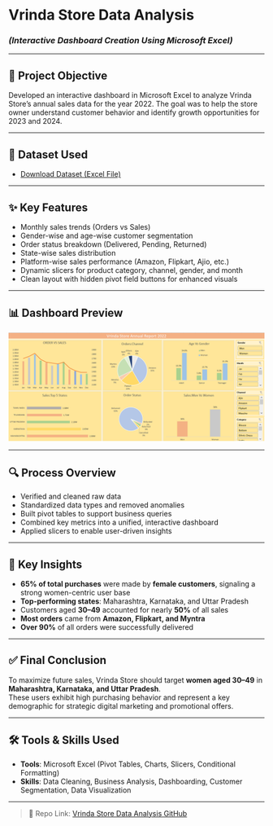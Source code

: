 # Vrinda Store Data Analysis  
### *(Interactive Dashboard Creation Using Microsoft Excel)*

---

## 📌 Project Objective  
Developed an interactive dashboard in Microsoft Excel to analyze Vrinda Store’s annual sales data for the year 2022. The goal was to help the store owner understand customer behavior and identify growth opportunities for 2023 and 2024.

---

## 📂 Dataset Used  
- [Download Dataset (Excel File)](https://github.com/Tahseenahhamza/Data-Analysis-Dashboard/blob/main/Vrinda%20Store%20Data%20Analysis.xlsx)

---

## ✨ Key Features  
- Monthly sales trends (Orders vs Sales)  
- Gender-wise and age-wise customer segmentation  
- Order status breakdown (Delivered, Pending, Returned)  
- State-wise sales distribution  
- Platform-wise sales performance (Amazon, Flipkart, Ajio, etc.)  
- Dynamic slicers for product category, channel, gender, and month  
- Clean layout with hidden pivot field buttons for enhanced visuals

---

## 📊 Dashboard Preview  

[![Vrinda Store Sales Dashboard](https://github.com/Tahseenahhamza/Data-Analysis-Dashboard/blob/main/Vrinda%20Sales%20Analysis%20.png)](https://github.com/Tahseenahhamza/Data-Analysis-Dashboard/blob/main/Vrinda%20Sales%20Analysis%20.png)

---

## 🔍 Process Overview  
- Verified and cleaned raw data  
- Standardized data types and removed anomalies  
- Built pivot tables to support business queries  
- Combined key metrics into a unified, interactive dashboard  
- Applied slicers to enable user-driven insights  

---

## 🧠 Key Insights  
- **65% of total purchases** were made by **female customers**, signaling a strong women-centric user base  
- **Top-performing states**: Maharashtra, Karnataka, and Uttar Pradesh  
- Customers aged **30–49** accounted for nearly **50%** of all sales  
- **Most orders** came from **Amazon, Flipkart, and Myntra**  
- **Over 90%** of all orders were successfully delivered

---

## ✅ Final Conclusion  
To maximize future sales, Vrinda Store should target **women aged 30–49** in **Maharashtra, Karnataka, and Uttar Pradesh**.  
These users exhibit high purchasing behavior and represent a key demographic for strategic digital marketing and promotional offers.

---

## 🛠 Tools & Skills Used  
- **Tools**: Microsoft Excel (Pivot Tables, Charts, Slicers, Conditional Formatting)  
- **Skills**: Data Cleaning, Business Analysis, Dashboarding, Customer Segmentation, Data Visualization

---

> 📎 Repo Link: [Vrinda Store Data Analysis GitHub](https://github.com/Tahseenahhamza/Data-Analysis-Dashboard)

